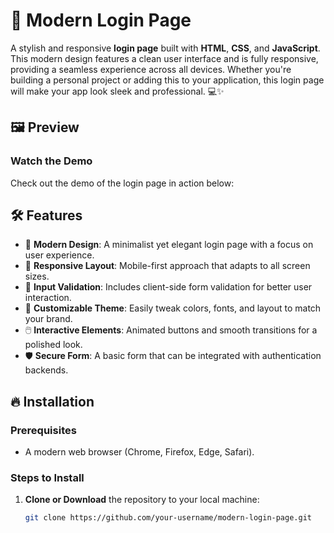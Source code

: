 # 🚀 Modern Login Page

A stylish and responsive **login page** built with **HTML**, **CSS**, and **JavaScript**. This modern design features a clean user interface and is fully responsive, providing a seamless experience across all devices. Whether you're building a personal project or adding this to your application, this login page will make your app look sleek and professional. 💻✨

## 🖼️ Preview

### Watch the Demo

Check out the demo of the login page in action below:





## 🛠️ Features

- 💫 **Modern Design**: A minimalist yet elegant login page with a focus on user experience.
- 📱 **Responsive Layout**: Mobile-first approach that adapts to all screen sizes.
- 🔐 **Input Validation**: Includes client-side form validation for better user interaction.
- 🎨 **Customizable Theme**: Easily tweak colors, fonts, and layout to match your brand.
- 🖱️ **Interactive Elements**: Animated buttons and smooth transitions for a polished look.
- 🛡️ **Secure Form**: A basic form that can be integrated with authentication backends.

## 🔥 Installation

### Prerequisites
- A modern web browser (Chrome, Firefox, Edge, Safari).

### Steps to Install

1. **Clone or Download** the repository to your local machine:

   ```bash
   git clone https://github.com/your-username/modern-login-page.git
